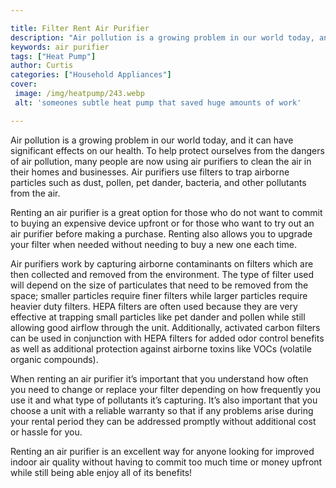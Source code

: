 ```yaml
---

title: Filter Rent Air Purifier
description: "Air pollution is a growing problem in our world today, and it can have significant effects on our health. To help protect ourselve...continue on"
keywords: air purifier
tags: ["Heat Pump"]
author: Curtis
categories: ["Household Appliances"]
cover: 
 image: /img/heatpump/243.webp
 alt: 'someones subtle heat pump that saved huge amounts of work'

---
```


Air pollution is a growing problem in our world today, and it can have significant effects on our health. To help protect ourselves from the dangers of air pollution, many people are now using air purifiers to clean the air in their homes and businesses. Air purifiers use filters to trap airborne particles such as dust, pollen, pet dander, bacteria, and other pollutants from the air. 

Renting an air purifier is a great option for those who do not want to commit to buying an expensive device upfront or for those who want to try out an air purifier before making a purchase. Renting also allows you to upgrade your filter when needed without needing to buy a new one each time. 

Air purifiers work by capturing airborne contaminants on filters which are then collected and removed from the environment. The type of filter used will depend on the size of particulates that need to be removed from the space; smaller particles require finer filters while larger particles require heavier duty filters. HEPA filters are often used because they are very effective at trapping small particles like pet dander and pollen while still allowing good airflow through the unit. Additionally, activated carbon filters can be used in conjunction with HEPA filters for added odor control benefits as well as additional protection against airborne toxins like VOCs (volatile organic compounds). 

When renting an air purifier it’s important that you understand how often you need to change or replace your filter depending on how frequently you use it and what type of pollutants it’s capturing. It’s also important that you choose a unit with a reliable warranty so that if any problems arise during your rental period they can be addressed promptly without additional cost or hassle for you. 

Renting an air purifier is an excellent way for anyone looking for improved indoor air quality without having to commit too much time or money upfront while still being able enjoy all of its benefits!
